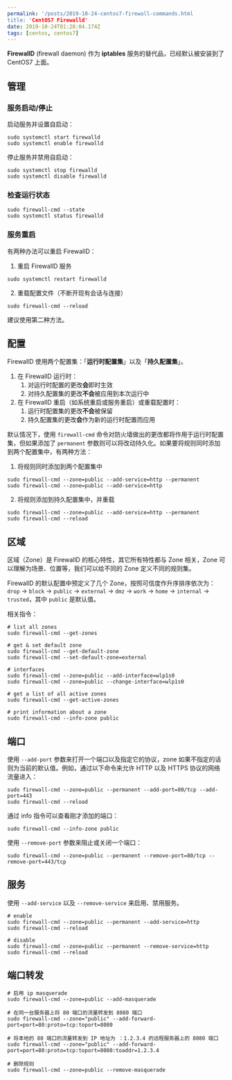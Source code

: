 ```yaml
---
permalink: '/posts/2019-10-24-centos7-firewall-commands.html
title: 'CentOS7 Firewalld'
date: 2019-10-24T01:28:04.174Z
tags: [centos, centos7]
---
```


**FirewallD** (firewall daemon) 作为 **iptables** 服务的替代品，已经默认被安装到了 CentOS7 上面。

## 管理

### 服务启动/停止

启动服务并设置自启动：

```
sudo systemctl start firewalld
sudo systemctl enable firewalld
```

停止服务并禁用自启动：

```
sudo systemctl stop firewalld
sudo systemctl disable firewalld
```

### 检查运行状态

```
sudo firewall-cmd --state
sudo systemctl status firewalld
```

### 服务重启

有两种办法可以重启 FirewallD：


1. 重启 FirewallD 服务

```
sudo systemctl restart firewalld
```

2. 重载配置文件（不断开现有会话与连接）

```
sudo firewall-cmd --reload
```

建议使用第二种方法。

## 配置

FirewallD 使用两个配置集：「**运行时配置集**」以及「**持久配置集**」。

1. 在 FirewallD 运行时：
    1. 对运行时配置的更改**会**即时生效
    2. 对持久配置集的更改**不会**被应用到本次运行中
2. 在 FirewallD 重启（如系统重启或服务重启）或重载配置时：
    1. 运行时配置集的更改**不会**被保留
    2. 持久配置集的更改**会**作为新的运行时配置而应用
    
默认情况下，使用 `firewall-cmd` 命令对防火墙做出的更改都将作用于运行时配置集，但如果添加了 `permanent` 参数则可以将改动持久化。如果要将规则同时添加到两个配置集中，有两种方法：

1. 将规则同时添加到两个配置集中

```
sudo firewall-cmd --zone=public --add-service=http --permanent
sudo firewall-cmd --zone=public --add-service=http
```

2. 将规则添加到持久配置集中，并重载

```
sudo firewall-cmd --zone=public --add-service=http --permanent
sudo firewall-cmd --reload
```

## 区域

区域（Zone）是 FirewallD 的核心特性，其它所有特性都与 Zone 相关，Zone 可以理解为场景、位置等，我们可以给不同的 Zone 定义不同的规则集。

FirewallD 的默认配置中预定义了几个 Zone，按照可信度作升序排序依次为：`drop` -> `block` -> `public` -> `external` -> `dmz` -> `work` -> `home` -> `internal` -> `trusted`，其中 `public` 是默认值。

相关指令：

```
# list all zones
sudo firewall-cmd --get-zones

# get & set default zone
sudo firewall-cmd --get-default-zone
sudo firewall-cmd --set-default-zone=external

# interfaces
sudo firewall-cmd --zone=public --add-interface=wlp1s0
sudo firewall-cmd --zone=public --change-interface=wlp1s0

# get a list of all active zones
sudo firewall-cmd --get-active-zones

# print information about a zone
sudo firewall-cmd --info-zone public
```

## 端口

使用 `--add-port` 参数来打开一个端口以及指定它的协议，zone 如果不指定的话则为当前的默认值。例如，通过以下命令来允许 HTTP 以及 HTTPS 协议的网络流量进入：

```
sudo firewall-cmd --zone=public --permanent --add-port=80/tcp --add-port=443
sudo firewall-cmd --reload
```

通过 info 指令可以查看刚才添加的端口：

```
sudo firewall-cmd --info-zone public
```

使用 `--remove-port` 参数来阻止或关闭一个端口：

```
sudo firewall-cmd --zone=public --permanent --remove-port=80/tcp --remove-port=443/tcp
```

## 服务

使用 `--add-service` 以及 `--remove-service` 来启用、禁用服务。

```
# enable
sudo firewall-cmd --zone=public --permanent --add-service=http 
sudo firewall-cmd --reload 

# disable
sudo firewall-cmd --zone=public --permanent --remove-service=http 
sudo firewall-cmd --reload 
```

## 端口转发

```
# 启用 ip masquerade
sudo firewall-cmd --zone=public --add-masquerade

# 在同一台服务器上将 80 端口的流量转发到 8080 端口
sudo firewall-cmd --zone="public" --add-forward-port=port=80:proto=tcp:toport=8080

# 将本地的 80 端口的流量转发到 IP 地址为 ：1.2.3.4 的远程服务器上的 8080 端口
sudo firewall-cmd --zone="public" --add-forward-port=port=80:proto=tcp:toport=8080:toaddr=1.2.3.4

# 删除规则
sudo firewall-cmd --zone=public --remove-masquerade
```

